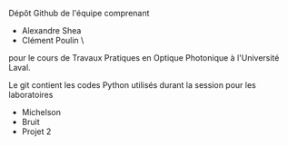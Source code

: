 Dépôt Github de l'équipe comprenant
- Alexandre Shea
- Clément Poulin
\\

pour le cours de Travaux Pratiques en Optique Photonique à l'Université Laval.

Le git contient les codes Python utilisés durant la session pour les laboratoires
- Michelson
- Bruit
- Projet 2
  
